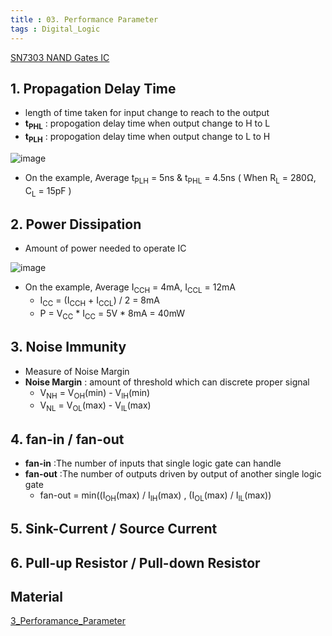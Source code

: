 ```yaml
---
title : 03. Performance Parameter
tags : Digital_Logic
---
```


[SN7303 NAND Gates IC](https://www.ti.com/lit/ds/symlink/sn54ls03.pdf?ts=1640783174878&ref_url=https%253A%252F%252Fen.wikipedia.org%252F)

## 1. Propagation Delay Time
- length of time taken for input change to reach to the output
- **t<sub>PHL</sub>** : propogation delay time when output change to H to L
- **t<sub>PLH</sub>** : propogation delay time when output change to L to H

![image](https://user-images.githubusercontent.com/60434800/147748814-7fef782f-f7fc-47d8-b52e-888677d18049.png)

- On the example, Average t<sub>PLH</sub> = 5ns & t<sub>PHL</sub> = 4.5ns ( When R<sub>L</sub> = 280Ω, C<sub>L</sub> = 15pF )

## 2. Power Dissipation
- Amount of power needed to operate IC</br>

![image](https://user-images.githubusercontent.com/60434800/147751153-bec7906c-cb92-4671-a170-13628e02a2c2.png)
- On the example, Average I<sub>CCH</sub> = 4mA, I<sub>CCL</sub> = 12mA
  - I<sub>CC</sub> =  (I<sub>CCH</sub> + I<sub>CCL</sub>) / 2 = 8mA
  - P = V<sub>CC</sub> * I<sub>CC</sub> = 5V * 8mA = 40mW

## 3. Noise Immunity 
- Measure of Noise Margin
- **Noise Margin** : amount of threshold which can discrete proper signal
  - V<sub>NH</sub> = V<sub>OH</sub>(min) - V<sub>IH</sub>(min)
  - V<sub>NL</sub> = V<sub>OL</sub>(max) - V<sub>IL</sub>(max)


## 4. fan-in / fan-out
- **fan-in** :The number of inputs that single logic gate can handle
- **fan-out** :The number of outputs driven by output of another single logic gate
  - fan-out = min((I<sub>OH</sub>(max) / I<sub>IH</sub>(max) , (I<sub>OL</sub>(max) / I<sub>IL</sub>(max))

## 5. Sink-Current / Source Current

## 6. Pull-up Resistor / Pull-down Resistor

## Material
[3_Perforamance_Parameter](https://github.com/boris3853/boris3853.github.io/tree/master/Digital_Logic_Design/3_Perforamance_Parameter)